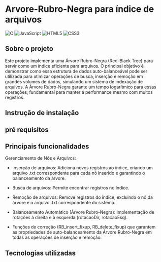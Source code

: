 # Arvore-Rubro-Negra para índice de arquivos

![C](https://img.shields.io/badge/c-%2300599C.svg?style=for-the-badge&logo=c&logoColor=white)
![JavaScript](https://img.shields.io/badge/javascript-%23323330.svg?style=for-the-badge&logo=javascript&logoColor=%23F7DF1E)
![HTML5](https://img.shields.io/badge/html5-%23E34F26.svg?style=for-the-badge&logo=html5&logoColor=white)
![CSS3](https://img.shields.io/badge/css3-%231572B6.svg?style=for-the-badge&logo=css3&logoColor=white)

## Sobre o projeto

Este projeto implementa uma Árvore Rubro-Negra (Red-Black Tree) para servir como um índice eficiente para arquivos. O principal objetivo é demonstrar como essa estrutura de dados auto-balanceável pode ser utilizada para otimizar operações de busca, inserção e remoção em grandes volumes de dados, simulando um sistema de indexação de arquivos. A Árvore Rubro-Negra garante um tempo logarítmico para essas operações, fundamental para manter a performance mesmo com muitos registros.

## Instrução de instalação

## pré requisitos


## Principais funcionalidades

Gerenciamento de Nós e Arquivos:

- Inserção de arquivos: Adiciona novos registros ao índice, criando um arquivo .txt correspondente para cada nó inserido e garantindo o balanceamento da árvore.

- Busca de arquivos: Permite encontrar registros no índice.

- Remoção de arquivos: Remove registros do índice, excluindo o nó da árvore e o arquivo .txt correspondente do sistema.

- Balanceamento Automático (Árvore Rubro-Negra):
Implementação de rotações à direita e à esquerda (rotacaoDir, rotacaoEsq).

- Funções de correção (RB_insert_fixup, RB_delete_fixup) que garantem as propriedades de auto-balanceamento da Árvore Rubro-Negra em todas as operações de inserção e remoção.

## Tecnologias utilizadas


